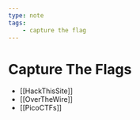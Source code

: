 ```yaml
---
type: note
tags:
	- capture the flag
---
```


# Capture The Flags
- [[HackThisSite]]
- [[OverTheWire]]
- [[PicoCTFs]]